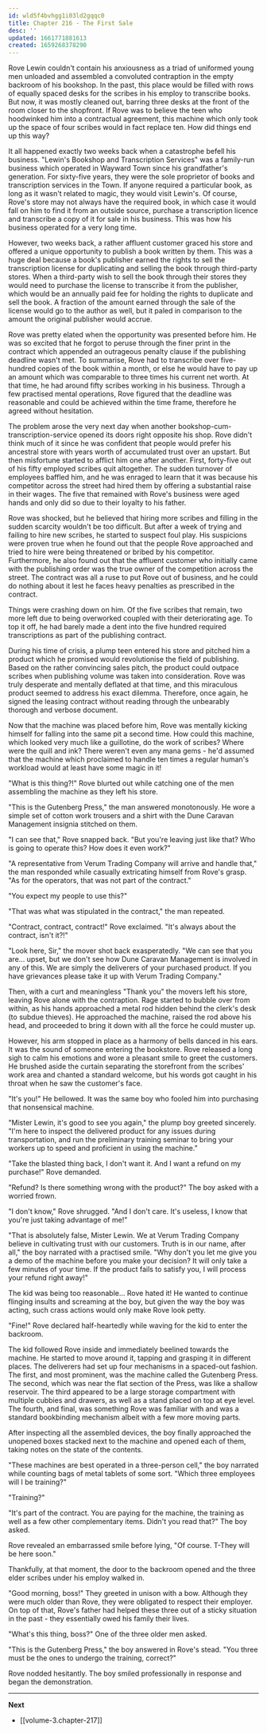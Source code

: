 ```yaml
---
id: wld5f4bvhgg1i03ld2gqqc0
title: Chapter 216 - The First Sale
desc: ''
updated: 1661771881613
created: 1659268378290
---
```


Rove Lewin couldn't contain his anxiousness as a triad of uniformed young men unloaded and assembled a convoluted contraption in the empty backroom of his bookshop. In the past, this place would be filled with rows of equally spaced desks for the scribes in his employ to transcribe books. But now, it was mostly cleaned out, barring three desks at the front of the room closer to the shopfront. If Rove was to believe the teen who hoodwinked him into a contractual agreement, this machine which only took up the space of four scribes would in fact replace ten. How did things end up this way?

It all happened exactly two weeks back when a catastrophe befell his business. "Lewin's Bookshop and Transcription Services" was a family-run business which operated in Wayward Town since his grandfather's generation. For sixty-five years, they were the sole proprietor of books and transcription services in the Town. If anyone required a particular book, as long as it wasn't related to magic, they would visit Lewin's. Of course, Rove's store may not always have the required book, in which case it would fall on him to find it from an outside source, purchase a transcription licence and transcribe a copy of it for sale in his business. This was how his business operated for a very long time.

However, two weeks back, a rather affluent customer graced his store and offered a unique opportunity to publish a book written by them. This was a huge deal because a book's publisher earned the rights to sell the transcription license for duplicating and selling the book through third-party stores. When a third-party wish to sell the book through their stores they would need to purchase the license to transcribe it from the publisher, which would be an annually paid fee for holding the rights to duplicate and sell the book. A fraction of the amount earned through the sale of the license would go to the author as well, but it paled in comparison to the amount the original publisher would accrue.

Rove was pretty elated when the opportunity was presented before him. He was so excited that he forgot to peruse through the finer print in the contract which appended an outrageous penalty clause if the publishing deadline wasn't met. To summarise, Rove had to transcribe over five-hundred copies of the book within a month, or else he would have to pay up an amount which was comparable to three times his current net worth. At that time, he had around fifty scribes working in his business. Through a few practised mental operations, Rove figured that the deadline was reasonable and could be achieved within the time frame, therefore he agreed without hesitation.

The problem arose the very next day when another bookshop-cum-transcription-service opened its doors right opposite his shop. Rove didn't think much of it since he was confident that people would prefer his ancestral store with years worth of accumulated trust over an upstart. But then misfortune started to afflict him one after another. First, forty-five out of his fifty employed scribes quit altogether. The sudden turnover of employees baffled him, and he was enraged to learn that it was because his competitor across the street had hired them by offering a substantial raise in their wages. The five that remained with Rove's business were aged hands and only did so due to their loyalty to his father.

Rove was shocked, but he believed that hiring more scribes and filling in the sudden scarcity wouldn't be too difficult. But after a week of trying and failing to hire new scribes, he started to suspect foul play. His suspicions were proven true when he found out that the people Rove approached and tried to hire were being threatened or bribed by his competitor. Furthermore, he also found out that the affluent customer who initially came with the publishing order was the true owner of the competition across the street. The contract was all a ruse to put Rove out of business, and he could do nothing about it lest he faces heavy penalties as prescribed in the contract.

Things were crashing down on him. Of the five scribes that remain, two more left due to being overworked coupled with their deteriorating age. To top it off, he had barely made a dent into the five hundred required transcriptions as part of the publishing contract.

During his time of crisis, a plump teen entered his store and pitched him a product which he promised would revolutionise the field of publishing. Based on the rather convincing sales pitch, the product could outpace scribes when publishing volume was taken into consideration. Rove was truly desperate and mentally deflated at that time, and this miraculous product seemed to address his exact dilemma. Therefore, once again, he signed the leasing contract without reading through the unbearably thorough and verbose document.

Now that the machine was placed before him, Rove was mentally kicking himself for falling into the same pit a second time. How could this machine, which looked very much like a guillotine, do the work of scribes? Where were the quill and ink? There weren't even any mana gems - he'd assumed that the machine which proclaimed to handle ten times a regular human's workload would at least have some magic in it!

"What is this thing?!" Rove blurted out while catching one of the men assembling the machine as they left his store.

"This is the Gutenberg Press," the man answered monotonously. He wore a simple set of cotton work trousers and a shirt with the Dune Caravan Management insignia stitched on them.

"I can see that," Rove snapped back. "But you're leaving just like that? Who is going to operate this? How does it even work?"

"A representative from Verum Trading Company will arrive and handle that," the man responded while casually extricating himself from Rove's grasp. "As for the operators, that was not part of the contract."

"You expect my people to use this?"

"That was what was stipulated in the contract," the man repeated.

"Contract, contract, contract!" Rove exclaimed. "It's always about the contract, isn't it?!"

"Look here, Sir," the mover shot back exasperatedly. "We can see that you are... upset, but we don't see how Dune Caravan Management is involved in any of this. We are simply the deliverers of your purchased product. If you have grievances please take it up with Verum Trading Company."

Then, with a curt and meaningless "Thank you" the movers left his store, leaving Rove alone with the contraption. Rage started to bubble over from within, as his hands approached a metal rod hidden behind the clerk's desk (to subdue thieves). He approached the machine, raised the rod above his head, and proceeded to bring it down with all the force he could muster up.

However, his arm stopped in place as a harmony of bells danced in his ears. It was the sound of someone entering the bookstore. Rove released a long sigh to calm his emotions and wore a pleasant smile to greet the customers. He brushed aside the curtain separating the storefront from the scribes' work area and chanted a standard welcome, but his words got caught in his throat when he saw the customer's face.

"It's you!" He bellowed. It was the same boy who fooled him into purchasing that nonsensical machine.

"Mister Lewin, it's good to see you again," the plump boy greeted sincerely. "I'm here to inspect the delivered product for any issues during transportation, and run the preliminary training seminar to bring your workers up to speed and proficient in using the machine."

"Take the blasted thing back, I don't want it. And I want a refund on my purchase!" Rove demanded.

"Refund? Is there something wrong with the product?" The boy asked with a worried frown.

"I don't know," Rove shrugged. "And I don't care. It's useless, I know that you're just taking advantage of me!"

"That is absolutely false, Mister Lewin. We at Verum Trading Company believe in cultivating trust with our customers. Truth is in our name, after all," the boy narrated with a practised smile. "Why don't you let me give you a demo of the machine before you make your decision? It will only take a few minutes of your time. If the product fails to satisfy you, I will process your refund right away!"

The kid was being too reasonable... Rove hated it! He wanted to continue flinging insults and screaming at the boy, but given the way the boy was acting, such crass actions would only make Rove look petty.

"Fine!" Rove declared half-heartedly while waving for the kid to enter the backroom.

The kid followed Rove inside and immediately beelined towards the machine. He started to move around it, tapping and grasping it in different places. The deliverers had set up four mechanisms in a spaced-out fashion. The first, and most prominent, was the machine called the Gutenberg Press. The second, which was near the flat section of the Press, was like a shallow reservoir. The third appeared to be a large storage compartment with multiple cubbies and drawers, as well as a stand placed on top at eye level. The fourth, and final, was something Rove was familiar with and was a standard bookbinding mechanism albeit with a few more moving parts.

After inspecting all the assembled devices, the boy finally approached the unopened boxes stacked next to the machine and opened each of them, taking notes on the state of the contents.

"These machines are best operated in a three-person cell," the boy narrated while counting bags of metal tablets of some sort. "Which three employees will I be training?"

"Training?"

"It's part of the contract. You are paying for the machine, the training as well as a few other complementary items. Didn't you read that?" The boy asked.

Rove revealed an embarrassed smile before lying, "Of course. T-They will be here soon."

Thankfully, at that moment, the door to the backroom opened and the three elder scribes under his employ walked in.

"Good morning, boss!" They greeted in unison with a bow. Although they were much older than Rove, they were obligated to respect their employer. On top of that, Rove's father had helped these three out of a sticky situation in the past - they essentially owed his family their lives.

"What's this thing, boss?" One of the three older men asked.

"This is the Gutenberg Press," the boy answered in Rove's stead. "You three must be the ones to undergo the training, correct?"

Rove nodded hesitantly. The boy smiled professionally in response and began the demonstration.

____

**Next**
* [[volume-3.chapter-217]]
